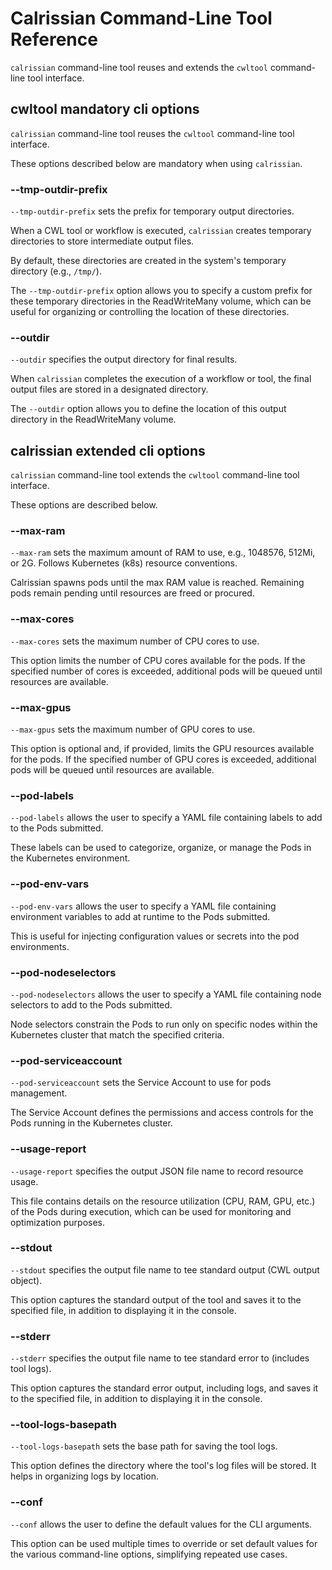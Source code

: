 # Calrissian Command-Line Tool Reference

`calrissian` command-line tool reuses and extends the `cwltool` command-line tool interface.

## cwltool mandatory cli options

`calrissian` command-line tool reuses the `cwltool` command-line tool interface.

These options described below are mandatory when using `calrissian`.

### --tmp-outdir-prefix

`--tmp-outdir-prefix` sets the prefix for temporary output directories.

When a CWL tool or workflow is executed, `calrissian` creates temporary directories to store intermediate output files. 

By default, these directories are created in the system's temporary directory (e.g., `/tmp/`).

The `--tmp-outdir-prefix` option allows you to specify a custom prefix for these temporary directories in the ReadWriteMany volume, which can be useful for organizing or controlling the location of these directories.


### --outdir

`--outdir` specifies the output directory for final results.

When `calrissian` completes the execution of a workflow or tool, the final output files are stored in a designated directory. 

The `--outdir` option allows you to define the location of this output directory in the ReadWriteMany volume.

## calrissian extended cli options

`calrissian` command-line tool extends the `cwltool` command-line tool interface.

These options are described below.

### --max-ram

`--max-ram` sets the maximum amount of RAM to use, e.g., 1048576, 512Mi, or 2G. Follows Kubernetes (k8s) resource conventions.

Calrissian spawns pods until the max RAM value is reached. Remaining pods remain pending until resources are freed or procured.

### --max-cores

`--max-cores` sets the maximum number of CPU cores to use.

This option limits the number of CPU cores available for the pods. If the specified number of cores is exceeded, additional pods will be queued until resources are available.

### --max-gpus

`--max-gpus` sets the maximum number of GPU cores to use.

This option is optional and, if provided, limits the GPU resources available for the pods. If the specified number of GPU cores is exceeded, additional pods will be queued until resources are available.

### --pod-labels

`--pod-labels` allows the user to specify a YAML file containing labels to add to the Pods submitted.

These labels can be used to categorize, organize, or manage the Pods in the Kubernetes environment.

### --pod-env-vars

`--pod-env-vars` allows the user to specify a YAML file containing environment variables to add at runtime to the Pods submitted.

This is useful for injecting configuration values or secrets into the pod environments.

### --pod-nodeselectors

`--pod-nodeselectors` allows the user to specify a YAML file containing node selectors to add to the Pods submitted.

Node selectors constrain the Pods to run only on specific nodes within the Kubernetes cluster that match the specified criteria.

### --pod-serviceaccount

`--pod-serviceaccount` sets the Service Account to use for pods management.

The Service Account defines the permissions and access controls for the Pods running in the Kubernetes cluster.

### --usage-report

`--usage-report` specifies the output JSON file name to record resource usage.

This file contains details on the resource utilization (CPU, RAM, GPU, etc.) of the Pods during execution, which can be used for monitoring and optimization purposes.

### --stdout

`--stdout` specifies the output file name to tee standard output (CWL output object).

This option captures the standard output of the tool and saves it to the specified file, in addition to displaying it in the console.

### --stderr

`--stderr` specifies the output file name to tee standard error to (includes tool logs).

This option captures the standard error output, including logs, and saves it to the specified file, in addition to displaying it in the console.

### --tool-logs-basepath

`--tool-logs-basepath` sets the base path for saving the tool logs.

This option defines the directory where the tool's log files will be stored. It helps in organizing logs by location.

### --conf

`--conf` allows the user to define the default values for the CLI arguments.

This option can be used multiple times to override or set default values for the various command-line options, simplifying repeated use cases.
